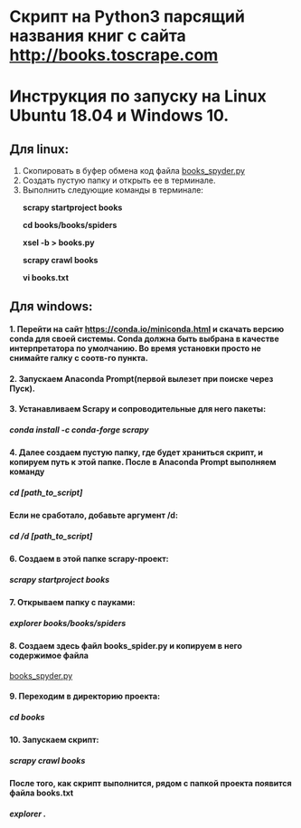 # Скрипт на Python3 парсящий названия книг с сайта http://books.toscrape.com

# Инструкция по запуску на Linux Ubuntu 18.04 и Windows 10.
## Для linux:
1. Скопировать в буфер обмена код файла
[books_spyder.py](https://github.com/FilArt/scraping/blob/master/books_spider.py)
2. Создать пустую папку и открыть ее в терминале.
3. Выполнить следующие команды в терминале:
        <p><b>scrapy startproject books</b></p>
        <p><b>cd books/books/spiders</b></p>
        <p><b>xsel -b > books.py</b></p>
        <p><b>scrapy crawl books</b></p>
        <p><b>vi books.txt</b></p>

## Для windows:
#### 1. Перейти на сайт https://conda.io/miniconda.html и скачать версию conda для своей системы. Conda должна быть выбрана в качестве интерпретатора по умолчанию. Во время установки просто не снимайте галку с соотв-го пункта.
#### 2. Запускаем Anaconda Prompt(первой вылезет при поиске через Пуск).
#### 3. Устанавливаем Scrapy и сопроводительные для него пакеты:
##### conda install -c conda-forge scrapy
#### 4. Далее создаем пустую папку, где будет храниться скрипт, и копируем путь к этой папке. После в Anaconda Prompt выполняем команду
##### cd [path_to_script]
#### Если не сработало, добавьте аргумент /d:
##### cd /d [path_to_script]
#### 6. Создаем в этой папке scrapy-проект:
##### scrapy startproject books
#### 7. Открываем папку с пауками:
##### explorer books/books/spiders
#### 8. Создаем здесь файл books_spider.py и копируем в него содержимое файла
[books_spyder.py](https://github.com/FilArt/scraping/blob/master/books_spider.py)
#### 9. Переходим в директорию проекта:
##### cd books
#### 10. Запускаем скрипт:
##### scrapy crawl books

#### После того, как скрипт выполнится, рядом с папкой проекта появится файла books.txt
##### explorer .
